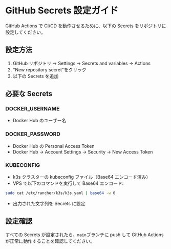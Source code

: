 # GitHub Secrets 設定ガイド

GitHub Actions で CI/CD を動作させるために、以下の Secrets をリポジトリに設定してください。

## 設定方法

1. GitHub リポジトリ → Settings → Secrets and variables → Actions
2. "New repository secret"をクリック
3. 以下の Secrets を追加

## 必要な Secrets

### DOCKER_USERNAME

- Docker Hub のユーザー名

### DOCKER_PASSWORD

- Docker Hub の Personal Access Token
- Docker Hub → Account Settings → Security → New Access Token

### KUBECONFIG

- k3s クラスターの kubeconfig ファイル（Base64 エンコード済み）
- VPS で以下のコマンドを実行して Base64 エンコード:

```bash
sudo cat /etc/rancher/k3s/k3s.yaml | base64 -w 0
```

- 出力された文字列を Secrets に設定

## 設定確認

すべての Secrets が設定されたら、`main`ブランチに push して GitHub Actions が正常に動作することを確認してください。
